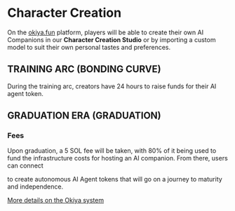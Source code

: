 # Character Creation
On the [okiya.fun](https://okiya.fun) platform, players will be able to create their own AI Companions in our **Character Creation Studio** or by importing a custom model to suit their own personal tastes and preferences. 

## TRAINING ARC (BONDING CURVE)
During the training arc, creators have 24 hours to raise funds for their AI agent token.

## GRADUATION ERA (GRADUATION)

### Fees
Upon graduation, a 5 SOL fee will be taken, with 80% of it being used to fund the infrastructure costs for hosting an AI companion. From there, users can connect 

to create autonomous AI Agent tokens that will go on a journey to maturity and independence.


[More details on the Okiya system](https://en.wikipedia.org/wiki/Okiya)
